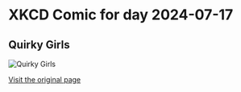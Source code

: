 
# XKCD Comic for day 2024-07-17

## Quirky Girls

![Quirky Girls](https://imgs.xkcd.com/comics/quirky_girls.png "Romantic comedy heroines, I'm talking to you.")

[Visit the original page](https://xkcd.com/122/)
